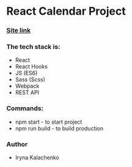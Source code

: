# React Calendar Project

### [Site link](https://master--react-calendar1.netlify.app/)

### The tech stack is:

- React
- React Hooks
- JS (ES6)
- Sass (Scss)
- Webpack
- REST API

### Commands:

- npm start - to start project
- npm run build - to build production

### Author

- Iryna Kalachenko
